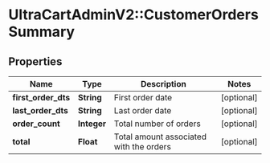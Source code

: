 # UltraCartAdminV2::CustomerOrdersSummary

## Properties
Name | Type | Description | Notes
------------ | ------------- | ------------- | -------------
**first_order_dts** | **String** | First order date | [optional] 
**last_order_dts** | **String** | Last order date | [optional] 
**order_count** | **Integer** | Total number of orders | [optional] 
**total** | **Float** | Total amount associated with the orders | [optional] 


